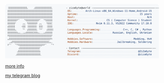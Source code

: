 <a href="https://github.com/Dr-ZiZa6yte/Dr-ZiZa6yte">
  <picture>
    <source media="(prefers-color-scheme: dark)" srcset="https://github.com/Dr-ZiZa6yte/Dr-ZiZa6yte/raw/refs/heads/main/dark-mode.svg">
    <img alt="Andrew Grant's GitHub Profile README" src="https://github.com/Dr-ZiZa6yte/Dr-ZiZa6yte/raw/refs/heads/main/light-mode.svg">
  </picture>
</a>

<a href="https://t.me/ZiZa6yte_info">more info</a>

<a href="https://t.me/ZiZabyte">my telegram blog</a>


<!--
this is pasted from https://github.com/Andrew6rant , i'm not good enough to do it myself :( 
-->
